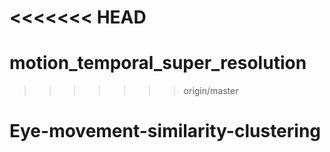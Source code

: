 <<<<<<< HEAD
=======
# motion_temporal_super_resolution
>>>>>>> origin/master
# Eye-movement-similarity-clustering
